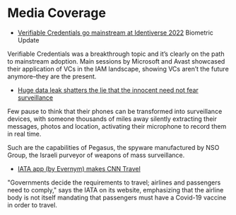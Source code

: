 # Media Coverage

* [Verifiable Credentials go mainstream at Identiverse 2022](https://www.biometricupdate.com/202206/verifiable-credentials-go-mainstream-at-identiverse-2022) Biometric Update

Verifiable Credentials was a breakthrough topic and it’s clearly on the path to mainstream adoption. Main sessions by Microsoft and Avast showcased their application of VCs in the IAM landscape, showing VCs aren’t the future anymore–they are the present.
* [Huge data leak shatters the lie that the innocent need not fear surveillance](https://www.theguardian.com/news/2021/jul/18/huge-data-leak-shatters-lie-innocent-need-not-fear-surveillance)

Few pause to think that their phones can be transformed into surveillance devices, with someone thousands of miles away silently extracting their messages, photos and location, activating their microphone to record them in real time.

Such are the capabilities of Pegasus, the spyware manufactured by NSO Group, the Israeli purveyor of weapons of mass surveillance.
* [IATA app (by Evernym) makes CNN Travel](https://www.cnn.com/travel/article/iata-travel-pass/index.html)

"Governments decide the requirements to travel; airlines and passengers need to comply," says the IATA on its website, emphasizing that the airline body is not itself mandating that passengers must have a Covid-19 vaccine in order to travel.

